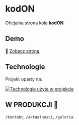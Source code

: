 # kodON

Oficjalna strona koła **kodON**

## Demo

🔗 [Zobacz stronę](https://science-club-ug-bioai.github.io/kodON_website/)

## Technologie

Projekt oparty na:

<p align="left">
  <a href="https://skillicons.dev">
    <img src="https://skillicons.dev/icons?i=react,ts,tailwind" alt="Technologie użyte w projekcie" />
  </a>
</p>


## W PRODUKCJI 🔨
`/kontakt`, `/aktualnosci`, `/galeria` 

